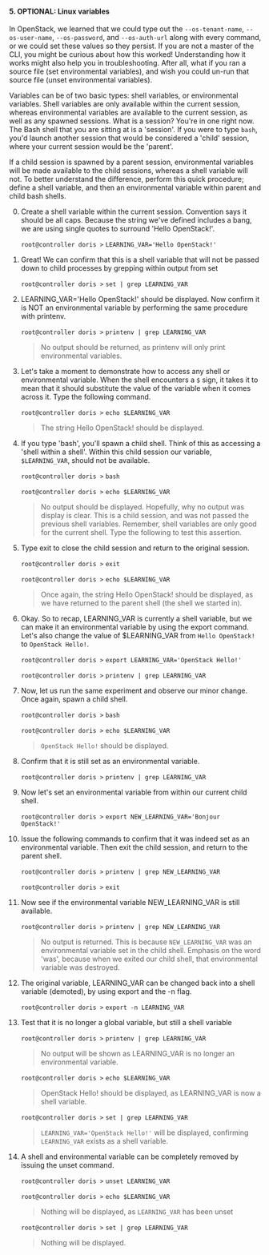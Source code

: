 #### 5. OPTIONAL: Linux variables

In OpenStack, we learned that we could type out the `--os-tenant-name`, `--os-user-name`, `--os-password`, and `--os-auth-url` along with every command, or we could set these values so they persist. If you are not a master of the CLI, you might be curious about how this worked! Understanding how it works might also help you in troubleshooting. After all, what if you ran a source file (set environmental variables), and wish you could un-run that source file (unset environmental variables). 

Variables can be of two basic types: shell variables, or environmental variables. Shell variables are only available within the current session, whereas environmental variables are available to the current session, as well as any spawned sessions. What is a session? You're in one right now. The Bash shell that you are sitting at is a 'session'. If you were to type `bash`, you'd launch another session that would be considered a 'child' session, where your current session would be the 'parent'.

If a child session is spawned by a parent session, environmental variables will be made available to the child sessions, whereas a shell variable will not. To better understand the difference, perform this quick procedure; define a shell variable, and then an environmental variable within parent and child bash shells.

0. Create a shell variable within the current session. Convention says it should be all caps. Because the string we've defined includes a bang, we are using single quotes to surround 'Hello OpenStack!'.

    `root@controller doris >` `LEARNING_VAR='Hello OpenStack!'`
	
0. Great! We can confirm that this is a shell variable that will not be passed down to child processes by grepping within output from set

    `root@controller doris >` `set | grep LEARNING_VAR`
	
0. LEARNING_VAR='Hello OpenStack!' should be displayed. Now confirm it is NOT an environmental variable by performing the same procedure with printenv.

    `root@controller doris >` `printenv | grep LEARNING_VAR`
	
    > No output should be returned, as printenv will only print environmental variables.

0. Let's take a moment to demonstrate how to access any shell or environmental variable. When the shell encounters a `$` sign, it takes it to mean that it should substitute the value of the variable when it comes across it. Type the following command.

    `root@controller doris >` `echo $LEARNING_VAR`

    > The string Hello OpenStack! should be displayed.

0. If you type 'bash', you'll spawn a child shell. Think of this as accessing a 'shell within a shell'. Within this child session our variable, `$LEARNING_VAR`, should not be available.

    `root@controller doris >` `bash`

    `root@controller doris >` `echo $LEARNING_VAR`

    > No output should be displayed. 
    > Hopefully, why no output was display is clear. This is a child session, and was not passed the previous shell variables. Remember, shell variables are only good for the current shell. Type the following to test this assertion.
	
0. Type exit to close the child session and return to the original session.

    `root@controller doris >` `exit`

    `root@controller doris >` `echo $LEARNING_VAR`
	
    > Once again, the string Hello OpenStack! should be displayed, as we have returned to the parent shell (the shell we started in).

0. Okay. So to recap, LEARNING_VAR is currently a shell variable, but we can make it an environmental variable by using the export command. Let's also change the value of $LEARNING_VAR from `Hello OpenStack!` to `OpenStack Hello!`.

    `root@controller doris >` `export LEARNING_VAR='OpenStack Hello!'`

    `root@controller doris >` `printenv | grep LEARNING_VAR`
	
0. Now, let us run the same experiment and observe our minor change. Once again, spawn a child shell.

    `root@controller doris >` `bash`

    `root@controller doris >` `echo $LEARNING_VAR`
 
    > `OpenStack Hello!` should be displayed. 

0. Confirm that it is still set as an environmental variable.

    `root@controller doris >` `printenv | grep LEARNING_VAR`
	
0. Now let's set an environmental variable from within our current child shell.

    `root@controller doris >` `export NEW_LEARNING_VAR='Bonjour OpenStack!'`
	
0. Issue the following commands to confirm that it was indeed set as an environmental variable. Then exit the child session, and return to the parent shell.

    `root@controller doris >` `printenv | grep NEW_LEARNING_VAR`

    `root@controller doris >` `exit`

0. Now see if the environmental variable NEW_LEARNING_VAR is still available.

    `root@controller doris >` `printenv | grep NEW_LEARNING_VAR`
   
    > No output is returned. This is because `NEW_LEARNING_VAR` was an environmental variable set in the child shell. Emphasis on the word 'was', because when we exited our child shell, that environmental variable was destroyed.

0. The original variable, LEARNING_VAR can be changed back into a shell variable (demoted), by using export and the -n flag.

    `root@controller doris >` `export -n LEARNING_VAR`

0. Test that it is no longer a global variable, but still a shell variable

    `root@controller doris >` `printenv | grep LEARNING_VAR`

    > No output will be shown as LEARNING_VAR is no longer an environmental variable.

    `root@controller doris >` `echo $LEARNING_VAR`

    > OpenStack Hello! should be displayed, as LEARNING_VAR is now a shell variable.
    
    `root@controller doris >` `set | grep LEARNING_VAR`
    
    > `LEARNING_VAR='OpenStack Hello!'` will be displayed, confirming `LEARNING_VAR` exists as a shell variable.

16. A shell and environmental variable can be completely removed by issuing the unset command.

    `root@controller doris >` `unset LEARNING_VAR`

    `root@controller doris >` `echo $LEARNING_VAR`

    > Nothing will be displayed, as `LEARNING_VAR` has been unset

  	`root@controller doris >` `set | grep LEARNING_VAR`
	
    > Nothing will be displayed.  

